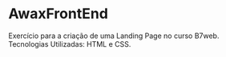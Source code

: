 # AwaxFrontEnd
Exercício para a criação de uma Landing Page no curso B7web. Tecnologias Utilizadas: HTML e CSS.
